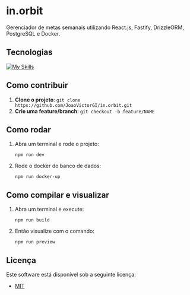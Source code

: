 # in.orbit

Gerenciador de metas semanais utilizando React.js, Fastify, DrizzleORM, PostgreSQL e Docker.

## Tecnologias

[![My Skills](https://skillicons.dev/icons?i=ts,tailwind,,npm,react,vite,nodejs,docker,postgres)](https://skillicons.dev)

## Como contribuir

1. **Clone o projeto**: `git clone https://github.com/JoaoVictorGI/in.orbit.git`
2. **Crie uma feature/branch**: `git checkout -b feature/NAME`

## Como rodar

1. Abra um terminal e rode o projeto:
   ```shell
   npm run dev
   ```
2. Rode o docker do banco de dados:
   ```shell
   npm run docker-up
   ```

## Como compilar e visualizar

1. Abra um terminal e execute:
   ```shell
   npm run build
   ```
2. Então visualize com o comando:
   ```shell
   npm run preview
   ```

## Licença

Este software está disponível sob a seguinte licença:

- [MIT](https://www.tldrlegal.com/license/mit-license)
